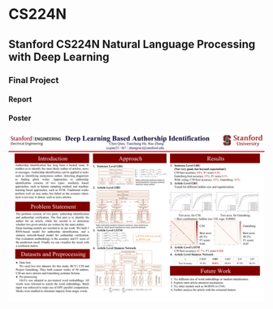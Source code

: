 # CS224N
## Stanford CS224N Natural Language Processing with Deep Learning

### Final Project
#### Report

#### Poster
<img src="project/poster/poster.pdf" width="1200" alt="CityInfo"/>
